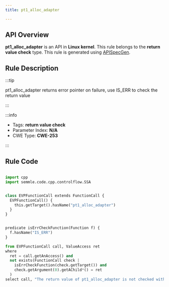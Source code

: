 ```yaml
---
title: pt1_alloc_adapter

---
```



## API Overview
**pt1_alloc_adapter** is an API in **Linux kernel**. This rule belongs to the **return value check** type. This rule is generated using [APISpecGen](../../tools/APISpecGen).
## Rule Description

:::tip

pt1_alloc_adapter returns error pointer on failure, use IS_ERR to check the return value

:::

:::info

- Tags: **return value check**
- Parameter Index: **N/A**
- CWE Type: **CWE-253**

:::

## Rule Code
```python

import cpp
import semmle.code.cpp.controlflow.SSA


class EVPFunctionCall extends FunctionCall {
  EVPFunctionCall() {
    this.getTarget().hasName("pt1_alloc_adapter")
  }
}


predicate isErrCheckFunction(Function f) {
  f.hasName("IS_ERR") 
}

from EVPFunctionCall call, ValueAccess ret
where
  ret = call.getAnAccess() and
  not exists(FunctionCall check |
    isErrCheckFunction(check.getTarget()) and
    check.getArgument(0).getAChild*() = ret
  )
select call, "The return value of pt1_alloc_adapter is not checked with IS_ERR."
    
```